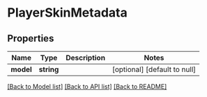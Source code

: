 # PlayerSkinMetadata

## Properties
Name | Type | Description | Notes
------------ | ------------- | ------------- | -------------
**model** | **string** |  | [optional] [default to null]

[[Back to Model list]](../README.md#documentation-for-models) [[Back to API list]](../README.md#documentation-for-api-endpoints) [[Back to README]](../README.md)


